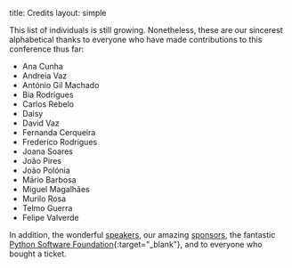 title: Credits
layout: simple

This list of individuals is still growing. Nonetheless, these are our sincerest alphabetical thanks to everyone who have made contributions to this conference thus far:

* Ana Cunha
* Andreia Vaz
* António Gil Machado
* Bia Rodrigues
* Carlos Rebelo
* Daisy
* David Vaz
* Fernanda Cerqueira
* Frederico Rodrigues
* Joana Soares
* João Pires
* João Polónia
* Mário Barbosa
* Miguel Magalhães
* Murilo Rosa
* Telmo Guerra
* Felipe Valverde

In addition, the wonderful [speakers](/talks/schedule/), our amazing [sponsors](/sponsors/sponsors), the fantastic [Python Software Foundation](https://www.python.org/psf/){:target="_blank"}, and to everyone who bought a ticket.
